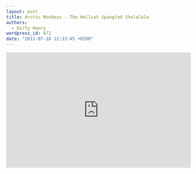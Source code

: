 ```yaml
---
layout: post
title: Arctic Monkeys - The Hellcat Spangled Shalalala
authors:
  - Dirty Henry
wordpress_id: 872
date: "2011-07-18 12:33:45 +0200"
---
```


<iframe width="500" height="314" src="http://www.youtube.com/embed/dAlRXC19hmE" frameborder="0" allowfullscreen></iframe>

